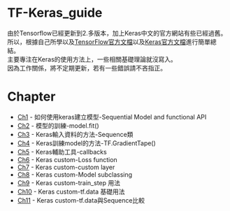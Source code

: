 # TF-Keras_guide  
由於Tensorflow已經更新到2.多版本，加上Keras中文的官方網站有些已經過舊。  
所以，根據自己所學以及[TensorFlow官方文檔](https://www.tensorflow.org/overview)以及[Keras官方文檔](https://keras.io/)進行簡單總結。  
主要專注在Keras的使用方法上，一些相關基礎理論就沒寫入。  
因為工作關係，將不定期更新，若有一些錯誤請不吝指正。  

# Chapter
* [Ch1](https://github.com/qwerasdf887/TF-Keras_guide/blob/master/keras_ch1.ipynb) - 如何使用keras建立模型-Sequential Model and functional API    
* [Ch2](https://github.com/qwerasdf887/TF-Keras_guide/blob/master/keras_ch2.ipynb) - 模型的訓練-model.fit()  
* [Ch3](https://github.com/qwerasdf887/TF-Keras_guide/blob/master/keras_ch3.ipynb) - Keras輸入資料的方法-Sequence類  
* [Ch4](https://github.com/qwerasdf887/TF-Keras_guide/blob/master/keras_ch4.ipynb) - Keras訓練model的方法-TF.GradientTape()  
* [Ch5](https://github.com/qwerasdf887/TF-Keras_guide/blob/master/keras_ch5.ipynb) - Keras輔助工具-callbacks
* [Ch6](https://github.com/qwerasdf887/TF-Keras_guide/blob/master/keras_ch6.ipynb) - Keras custom-Loss function
* [Ch7](https://github.com/qwerasdf887/TF-Keras_guide/blob/master/keras_ch7.ipynb) - Keras custom-custom layer
* [Ch8](https://github.com/qwerasdf887/TF-Keras_guide/blob/master/keras_ch8.ipynb) - Keras custom-Model subclassing
* [Ch9](https://github.com/qwerasdf887/TF-Keras_guide/blob/master/keras_ch9.ipynb) - Keras custom-train_step 用法
* [Ch10](https://github.com/qwerasdf887/TF-Keras_guide/blob/master/keras_ch10.ipynb) - Keras custom-tf.data 基礎用法
* [Ch11](https://github.com/qwerasdf887/TF-Keras_guide/blob/master/keras_ch11.ipynb) - Keras custom-tf.data與Sequence比較


